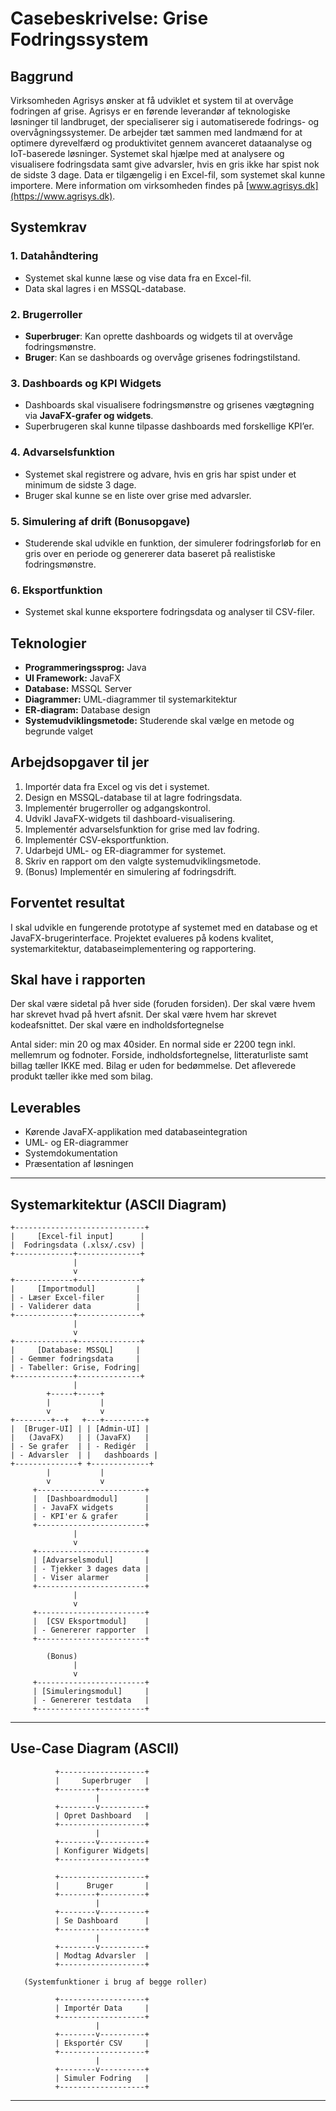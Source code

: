 # Casebeskrivelse: Grise Fodringssystem

## Baggrund

Virksomheden Agrisys ønsker at få udviklet et system til at overvåge fodringen af grise. Agrisys er en førende leverandør af teknologiske løsninger til landbruget, der specialiserer sig i automatiserede fodrings- og overvågningssystemer. De arbejder tæt sammen med landmænd for at optimere dyrevelfærd og produktivitet gennem avanceret dataanalyse og IoT-baserede løsninger. Systemet skal hjælpe med at analysere og visualisere fodringsdata samt give advarsler, hvis en gris ikke har spist nok de sidste 3 dage. Data er tilgængelig i en Excel-fil, som systemet skal kunne importere. Mere information om virksomheden findes på [www.agrisys.dk](https://www.agrisys.dk).

## Systemkrav

### 1. Datahåndtering

- Systemet skal kunne læse og vise data fra en Excel-fil.
- Data skal lagres i en MSSQL-database.

### 2. Brugerroller

- **Superbruger**: Kan oprette dashboards og widgets til at overvåge fodringsmønstre.
- **Bruger**: Kan se dashboards og overvåge grisenes fodringstilstand.

### 3. Dashboards og KPI Widgets

- Dashboards skal visualisere fodringsmønstre og grisenes vægtøgning via **JavaFX-grafer og widgets**.
- Superbrugeren skal kunne tilpasse dashboards med forskellige KPI’er.

### 4. Advarselsfunktion

- Systemet skal registrere og advare, hvis en gris har spist under et minimum de sidste 3 dage.
- Bruger skal kunne se en liste over grise med advarsler.

### 5. Simulering af drift (Bonusopgave)

- Studerende skal udvikle en funktion, der simulerer fodringsforløb for en gris over en periode og genererer data baseret på realistiske fodringsmønstre.

### 6. Eksportfunktion

- Systemet skal kunne eksportere fodringsdata og analyser til CSV-filer.

## Teknologier

- **Programmeringssprog:** Java
- **UI Framework:** JavaFX
- **Database:** MSSQL Server
- **Diagrammer:** UML-diagrammer til systemarkitektur
- **ER-diagram:** Database design
- **Systemudviklingsmetode:** Studerende skal vælge en metode og begrunde valget

## Arbejdsopgaver til jer

1. Importér data fra Excel og vis det i systemet.
2. Design en MSSQL-database til at lagre fodringsdata.
3. Implementér brugerroller og adgangskontrol.
4. Udvikl JavaFX-widgets til dashboard-visualisering.
5. Implementér advarselsfunktion for grise med lav fodring.
6. Implementér CSV-eksportfunktion.
7. Udarbejd UML- og ER-diagrammer for systemet.
8. Skriv en rapport om den valgte systemudviklingsmetode.
9. (Bonus) Implementér en simulering af fodringsdrift.

## Forventet resultat

I skal udvikle en fungerende prototype af systemet med en database og et JavaFX-brugerinterface. Projektet evalueres på kodens kvalitet, systemarkitektur, databaseimplementering og rapportering.

## Skal have i rapporten

Der skal være sidetal på hver side (foruden forsiden).
Der skal være hvem har skrevet hvad på hvert afsnit.
Der skal være hvem har skrevet kodeafsnittet.
Der skal være en indholdsfortegnelse

Antal sider: min 20 og max 40sider.
En normal side er 2200 tegn inkl. mellemrum og fodnoter. Forside, indholdsfortegnelse, litteraturliste samt billag tæller IKKE med. Bilag er uden for bedømmelse. Det afleverede produkt tæller ikke med som bilag. 


## Leverables

- Kørende JavaFX-applikation med databaseintegration
- UML- og ER-diagrammer
- Systemdokumentation
- Præsentation af løsningen

---

## Systemarkitektur (ASCII Diagram)

```
+-----------------------------+
|     [Excel-fil input]      |
|  Fodringsdata (.xlsx/.csv) |
+-------------+--------------+
              |
              v
+-------------+--------------+
|     [Importmodul]         |
| - Læser Excel-filer       |
| - Validerer data          |
+-------------+--------------+
              |
              v
+-------------+--------------+
|     [Database: MSSQL]     |
| - Gemmer fodringsdata     |
| - Tabeller: Grise, Fodring|
+-------------+--------------+
              |
        +-----+-----+
        |           |
        v           v
+--------+--+   +---+---------+
|  [Bruger-UI] | | [Admin-UI] |
|   (JavaFX)   | | (JavaFX)   |
| - Se grafer  | | - Redigér  |
| - Advarsler  | |   dashboards |
+--------------+ +-------------+
        |           |
        v           v
     +------------------------+
     |  [Dashboardmodul]      |
     | - JavaFX widgets       |
     | - KPI'er & grafer      |
     +------------------------+
              |
              v
     +------------------------+
     | [Advarselsmodul]       |
     | - Tjekker 3 dages data |
     | - Viser alarmer        |
     +------------------------+
              |
              v
     +------------------------+
     |  [CSV Eksportmodul]    |
     | - Genererer rapporter  |
     +------------------------+

        (Bonus)
              |
              v
     +------------------------+
     | [Simuleringsmodul]     |
     | - Genererer testdata   |
     +------------------------+
```

---

## Use-Case Diagram (ASCII)

```
          +-------------------+
          |     Superbruger   |
          +--------+----------+
                   |
          +--------v----------+
          | Opret Dashboard   |
          +-------------------+
                   |
          +--------v----------+
          | Konfigurer Widgets|
          +-------------------+

          +-------------------+
          |      Bruger       |
          +--------+----------+
                   |
          +--------v----------+
          | Se Dashboard      |
          +-------------------+
                   |
          +--------v----------+
          | Modtag Advarsler  |
          +-------------------+

   (Systemfunktioner i brug af begge roller)

          +-------------------+
          | Importér Data     |
          +-------------------+
                   |
          +--------v----------+
          | Eksportér CSV     |
          +-------------------+
                   |
          +--------v----------+
          | Simuler Fodring   |
          +-------------------+
```

---


